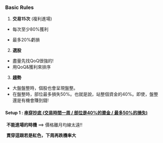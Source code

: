 ### Basic Rules

1. **交易15次** (複利進場)

  * 每次至少80%獲利

  * 最多20%虧損

2. **選股**
 * 盡量先找QoQ很強的!
 * 用QoQ&獲利來排序

3. **趨勢**
 * 大盤盤整時，個股也會呈現盤整。
 * 在盤整時，部位最多損失50%。也就是說，站整個資金的40%。即使，盤整還是有機會賺到錢!



#### Setup 1 : [串穿抄底 (交易時間一周 / 部位是40%的資金 / 最多50%的損失)](setup1.html)

​                     **不能進場的時機** ==> 價格離月均線太遠!!

​                     **貫穿這跟若是紅色，下周再跌機率大**